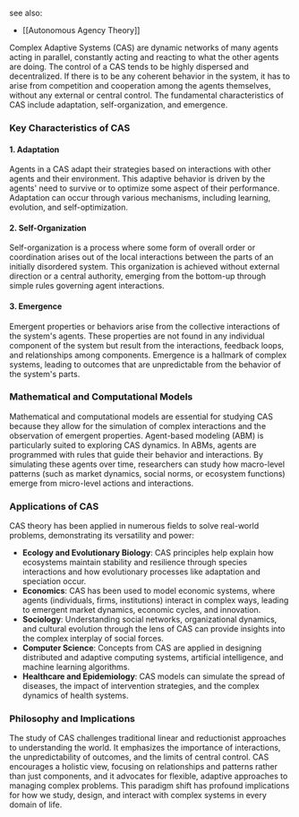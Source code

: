 see also:
- [[Autonomous Agency Theory]]

Complex Adaptive Systems (CAS) are dynamic networks of many agents acting in parallel, constantly acting and reacting to what the other agents are doing. The control of a CAS tends to be highly dispersed and decentralized. If there is to be any coherent behavior in the system, it has to arise from competition and cooperation among the agents themselves, without any external or central control. The fundamental characteristics of CAS include adaptation, self-organization, and emergence.

### Key Characteristics of CAS

#### 1. **Adaptation**
Agents in a CAS adapt their strategies based on interactions with other agents and their environment. This adaptive behavior is driven by the agents' need to survive or to optimize some aspect of their performance. Adaptation can occur through various mechanisms, including learning, evolution, and self-optimization.

#### 2. **Self-Organization**
Self-organization is a process where some form of overall order or coordination arises out of the local interactions between the parts of an initially disordered system. This organization is achieved without external direction or a central authority, emerging from the bottom-up through simple rules governing agent interactions.

#### 3. **Emergence**
Emergent properties or behaviors arise from the collective interactions of the system's agents. These properties are not found in any individual component of the system but result from the interactions, feedback loops, and relationships among components. Emergence is a hallmark of complex systems, leading to outcomes that are unpredictable from the behavior of the system's parts.

### Mathematical and Computational Models

Mathematical and computational models are essential for studying CAS because they allow for the simulation of complex interactions and the observation of emergent properties. Agent-based modeling (ABM) is particularly suited to exploring CAS dynamics. In ABMs, agents are programmed with rules that guide their behavior and interactions. By simulating these agents over time, researchers can study how macro-level patterns (such as market dynamics, social norms, or ecosystem functions) emerge from micro-level actions and interactions.

### Applications of CAS

CAS theory has been applied in numerous fields to solve real-world problems, demonstrating its versatility and power:

- **Ecology and Evolutionary Biology**: CAS principles help explain how ecosystems maintain stability and resilience through species interactions and how evolutionary processes like adaptation and speciation occur.
- **Economics**: CAS has been used to model economic systems, where agents (individuals, firms, institutions) interact in complex ways, leading to emergent market dynamics, economic cycles, and innovation.
- **Sociology**: Understanding social networks, organizational dynamics, and cultural evolution through the lens of CAS can provide insights into the complex interplay of social forces.
- **Computer Science**: Concepts from CAS are applied in designing distributed and adaptive computing systems, artificial intelligence, and machine learning algorithms.
- **Healthcare and Epidemiology**: CAS models can simulate the spread of diseases, the impact of intervention strategies, and the complex dynamics of health systems.

### Philosophy and Implications

The study of CAS challenges traditional linear and reductionist approaches to understanding the world. It emphasizes the importance of interactions, the unpredictability of outcomes, and the limits of central control. CAS encourages a holistic view, focusing on relationships and patterns rather than just components, and it advocates for flexible, adaptive approaches to managing complex problems. This paradigm shift has profound implications for how we study, design, and interact with complex systems in every domain of life.